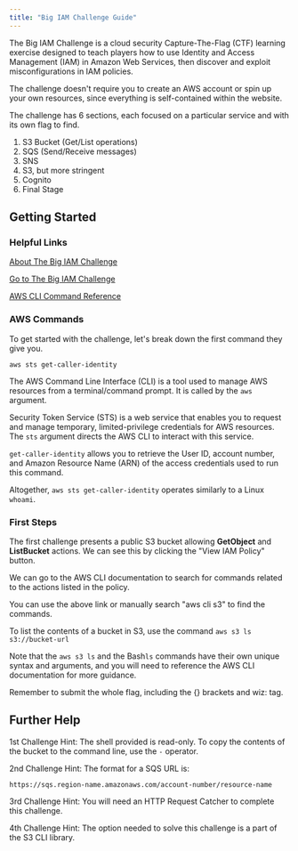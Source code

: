 ```yaml
---
title: "Big IAM Challenge Guide"
---
```

The Big IAM Challenge is a cloud security Capture-The-Flag (CTF) learning exercise designed to teach players how to use Identity and Access Management (IAM) in Amazon Web Services, then discover and exploit misconfigurations in IAM policies.

The challenge doesn't require you to create an AWS account or spin up your own resources, since everything is self-contained within the website.

The challenge has 6 sections, each focused on a particular service and with its own flag to find.

1. S3 Bucket (Get/List operations)
2. SQS (Send/Receive messages)
3. SNS
4. S3, but more stringent
5. Cognito
6. Final Stage

## Getting Started

### Helpful Links

[About The Big IAM Challenge](https://www.wiz.io/blog/the-big-iam-challenge)

[Go to The Big IAM Challenge](https://bigiamchallenge.com/challenge/1)

[AWS CLI Command Reference](https://docs.aws.amazon.com/cli/latest/reference/s3/ls.html)

### AWS Commands

To get started with the challenge, let's break down the first command they give you.

    aws sts get-caller-identity

The AWS Command Line Interface (CLI) is a tool used to manage AWS resources from a terminal/command prompt. It is called by the ```aws``` argument.

Security Token Service (STS) is a web service that enables you to request and manage temporary, limited-privilege credentials for AWS resources. The ```sts``` argument directs the AWS CLI to interact with this service.

```get-caller-identity``` allows you to retrieve the User ID, account number, and Amazon Resource Name (ARN) of the access credentials used to run this command.

Altogether, ```aws sts get-caller-identity``` operates similarly to a Linux ```whoami```. 

### First Steps

The first challenge presents a public S3 bucket allowing **GetObject** and **ListBucket** actions. We can see this by clicking the "View IAM Policy" button.

We can go to the AWS CLI documentation to search for commands related to the actions listed in the policy.

You can use the above link or manually search "aws cli s3" to find the commands.

To list the contents of a bucket in S3, use the command ```aws s3 ls s3://bucket-url``` 

Note that the ```aws s3 ls``` and the Bash```ls``` commands have their own unique syntax and arguments, and you will need to reference the AWS CLI documentation for more guidance.

Remember to submit the whole flag, including the {} brackets and wiz: tag.

## Further Help

1st Challenge Hint: The shell provided is read-only. To copy the contents of the bucket to the command line, use the ```-``` operator.

2nd Challenge Hint: The format for a SQS URL is: 
```
https://sqs.region-name.amazonaws.com/account-number/resource-name
```

3rd Challenge Hint: You will need an HTTP Request Catcher to complete this challenge. 

4th Challenge Hint: The option needed to solve this challenge is a part of the S3 CLI library.

